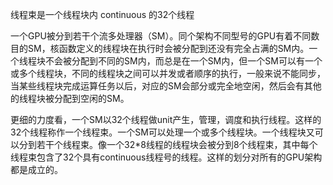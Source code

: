线程束是一个线程块内 continuous 的32个线程

一个GPU被分到若干个流多处理器（SM）。同个架构不同型号的GPU有着不同数目的SM，核函数定义的线程块在执行时会被分配到还没有完全占满的SM内。一个线程块不会被分配到不同的SM内，而总是在一个SM内，但一个SM可以有一个或多个线程块，不同的线程块之间可以并发或者顺序的执行，一般来说不能同步，当某些线程块完成运算任务以后，对应的SM会部分或完全地空闲，然后会有其他的线程块被分配到空闲的SM。

更细的力度看，一个SM以32个线程做unit产生，管理，调度和执行线程。这样的32个线程称作一个线程束。一个SM可以处理一个或多个线程块。一个线程块又可以分到若干个线程束。像一个32*8线程的线程块会被分到8个线程束，其中每个线程束包含了32个具有continuous线程号的线程。这样的划分对所有的GPU架构都是成立的。

